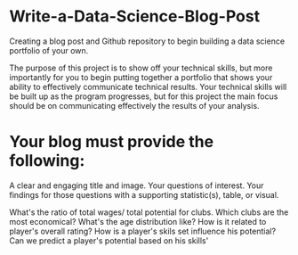# Write-a-Data-Science-Blog-Post
Creating a blog post and Github repository to begin building a data science portfolio of your own.

The purpose of this project is to show off your technical skills, but more importantly for you to begin putting together a portfolio that shows your ability to effectively communicate technical results. Your technical skills will be built up as the program progresses, but for this project the main focus should be on communicating effectively the results of your analysis.

# Your blog must provide the following:
A clear and engaging title and image.
Your questions of interest.
Your findings for those questions with a supporting statistic(s), table, or visual. 

What's the ratio of total wages/ total potential for clubs. Which clubs are the most economical?
What's the age distribution like? How is it related to player's overall rating?
How is a player's skils set influence his potential? Can we predict a player's potential based on his skills'
